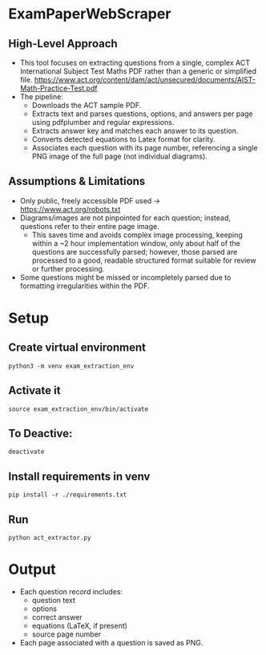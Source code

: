# ExamPaperWebScraper

## High-Level Approach

- This tool focuses on extracting questions from a single, complex ACT International Subject Test Maths PDF rather than a generic or simplified file. https://www.act.org/content/dam/act/unsecured/documents/AIST-Math-Practice-Test.pdf    
- The pipeline:
    - Downloads the ACT sample PDF.
    - Extracts text and parses questions, options, and answers per page using pdfplumber and regular expressions.
    - Extracts answer key and matches each answer to its question.
    - Converts detected equations to Latex format for clarity.
    - Associates each question with its page number, referencing a single PNG image of the full page (not individual diagrams).

## Assumptions & Limitations

- Only public, freely accessible PDF used -> https://www.act.org/robots.txt
- Diagrams/images are not pinpointed for each question; instead, questions refer to their entire page image. 
    - This saves time and avoids complex image processing, keeping within a ~2 hour implementation window, only about half of the questions are successfully parsed; however, those parsed are processed to a good, readable structured format suitable for review or further processing.
- Some questions might be missed or incompletely parsed due to formatting irregularities within the PDF.

# Setup

## Create virtual environment
`python3 -m venv exam_extraction_env`

## Activate it
`source exam_extraction_env/bin/activate`

## To Deactive:

`deactivate`

## Install requirements in venv

`pip install -r ./requirements.txt`

## Run 

`python act_extractor.py`


# Output

- Each question record includes:
    - question text
    - options
    - correct answer
    - equations (LaTeX, if present)
    - source page number
- Each page associated with a question is saved as PNG.